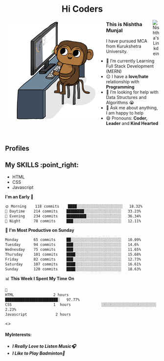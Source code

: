 
<div align='center'><h1> Hi Coders </h1></div>
<div align="center">
<a href="https://www.linkedin.com/in/nishtha-munjal-83b235216" target="_blank" rel="nofollow"><img align="right" alt="Nishtha's Linkdein" width="22px" src="https://img.icons8.com/color/48/000000/linkedin-2--v2.png" /></a>
</div>

<img src='https://github.com/keshavsingh4522/keshavsingh4522/blob/master/Assets/Monkey_Kid_Coding.gif' align='left'>

### This is Nishtha Munjal
I have pursued MCA from Kurukshetra University.
- 🔭 I’m currently Learning Full Stack Development (MERN)
- :neutral_face: I have a **love/hate** relationship with **Programming**
- 🤔 I’m looking for help with Data Structures and Algorithms 😭
- 💬 Ask me about anything, I am happy to help
- 😄 Pronouns: **Coder, Leader** and **Kind Hearted**

<!-- - ⚡ Languages: **c | SQL | HTML | CSS |** -->

<br />

## Profiles
<!-- start work experience section -->


<h2><b> My SKILLS :point_right: </b> </h2>
<body>
     <ul>
     <li> HTML</li>
     <li> CSS</li>
     <li> Javascript</li>
   </ul>
   
      
     
   



      
  
    
   
    
      





**I'm an Early 🐤** 

```text
🌞 Morning    118 commits    ████░░░░░░░░░░░░░░░░░░░░░   18.32% 
🌆 Daytime    214 commits    ████████░░░░░░░░░░░░░░░░░   33.23% 
🌃 Evening    234 commits    █████████░░░░░░░░░░░░░░░░   36.34% 
🌙 Night      78 commits     ███░░░░░░░░░░░░░░░░░░░░░░   12.11%

```
📅 **I'm Most Productive on Sunday** 

```text
Monday       65 commits     ██░░░░░░░░░░░░░░░░░░░░░░░   10.09% 
Tuesday      94 commits     ███░░░░░░░░░░░░░░░░░░░░░░   14.6% 
Wednesday    75 commits     ███░░░░░░░░░░░░░░░░░░░░░░   11.65% 
Thursday     101 commits    ████░░░░░░░░░░░░░░░░░░░░░   15.68% 
Friday       82 commits     ███░░░░░░░░░░░░░░░░░░░░░░   12.73% 
Saturday     107 commits    ████░░░░░░░░░░░░░░░░░░░░░   16.61% 
Sunday       120 commits    ████░░░░░░░░░░░░░░░░░░░░░   18.63%

```


📊 **This Week I Spent My Time On** 

```text
💬 
HTML                  2 hours                 ████████████████████████░   97.77% 
CSS                   1  hours              ░░░░░░░░░░░░░░░░░░░░░░░░░   2.23%
Javascript             2 hours
```

<>

</body>
<footer>
  <h4>
    
MyInterests: </h4>
<h5>
  <ul>
   <li> I Really Love to Listen Music🎧</li>   
    <li>  I Like to Play Badminton🏸</li>      
  </h5>
</footer>









 

